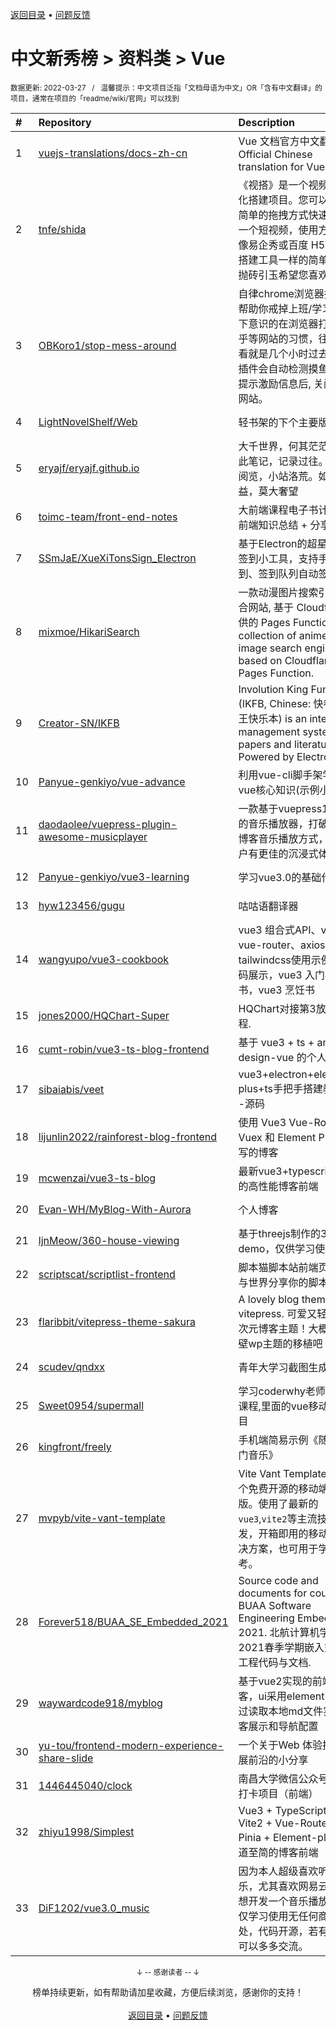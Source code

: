 <a href="https://gitee.com/GrowingGit/GitHub-Chinese-Top-Charts#github中文排行榜">返回目录</a> • <a href="/content/docs/feedback.md">问题反馈</a>

# 中文新秀榜 > 资料类 > Vue
<sub>数据更新: 2022-03-27&nbsp;&nbsp;&nbsp;/&nbsp;&nbsp;&nbsp;温馨提示：中文项目泛指「文档母语为中文」OR「含有中文翻译」的项目，通常在项目的「readme/wiki/官网」可以找到</sub>

|#|Repository|Description|Stars|Updated|Created|
|:-|:-|:-|:-|:-|:-|
|1|[vuejs-translations/docs-zh-cn](https://github.com/vuejs-translations/docs-zh-cn)|Vue 文档官方中文翻译 ｜ Official Chinese translation for Vue docs|302|2022-03-26|2022-01-05|
|2|[tnfe/shida](https://github.com/tnfe/shida)|《视搭》是一个视频可视化搭建项目。您可以通过简单的拖拽方式快速生产一个短视频，使用方式就像易企秀或百度 H5 等 h5 搭建工具一样的简单，仅抛砖引玉希望您喜欢。|195|2022-02-15|2022-01-15|
|3|[OBKoro1/stop-mess-around](https://github.com/OBKoro1/stop-mess-around)|自律chrome浏览器插件：帮助你戒掉上班/学习期间下意识的在浏览器打开知乎等网站的习惯，往往一看就是几个小时过去了，插件会自动检测摸鱼网站, 提示激励信息后, 关闭摸鱼网站。|90|2022-03-26|2021-05-19|
|4|[LightNovelShelf/Web](https://github.com/LightNovelShelf/Web)|轻书架的下个主要版本|87|2022-03-26|2021-08-22|
|5|[eryajf/eryajf.github.io](https://github.com/eryajf/eryajf.github.io)|大千世界，何其茫茫。谨此笔记，记录过往。凭君阅览，小站洛荒。如能收益，莫大奢望|39|2022-02-23|2021-05-24|
|6|[toimc-team/front-end-notes](https://github.com/toimc-team/front-end-notes)|大前端课程电子书计划，前端知识总结 + 分享|28|2022-01-08|2021-04-16|
|7|[SSmJaE/XueXiTonsSign_Electron](https://github.com/SSmJaE/XueXiTonsSign_Electron)|基于Electron的超星学习通签到小工具，支持手动签到、签到队列自动签到|27|2021-11-02|2021-04-19|
|8|[mixmoe/HikariSearch](https://github.com/mixmoe/HikariSearch)|一款动漫图片搜索引擎聚合网站, 基于 Cloudflare 提供的 Pages Function. / A collection of anime image search engines, based on Cloudflare Pages Function.|21|2022-03-26|2022-02-20|
|9|[Creator-SN/IKFB](https://github.com/Creator-SN/IKFB)|Involution King Fun Book (IKFB, Chinese: 快卷, 卷王快乐本) is an integrated management system for papers and literature. Powered by Electron.|21|2022-03-23|2021-09-20|
|10|[Panyue-genkiyo/vue-advance](https://github.com/Panyue-genkiyo/vue-advance)|利用vue-cli脚手架学习vue核心知识(示例小项目)|20|2021-10-12|2021-09-21|
|11|[daodaolee/vuepress-plugin-awesome-musicplayer](https://github.com/daodaolee/vuepress-plugin-awesome-musicplayer)|一款基于vuepress1.x插件的音乐播放器，打破以往博客音乐播放方式，让用户有更佳的沉浸式体验！|19|2022-03-26|2021-12-23|
|12|[Panyue-genkiyo/vue3-learning](https://github.com/Panyue-genkiyo/vue3-learning)|学习vue3.0的基础代码|18|2021-10-14|2021-10-12|
|13|[hyw123456/gugu](https://github.com/hyw123456/gugu)|咕咕语翻译器|15|2021-12-15|2021-12-15|
|14|[wangyupo/vue3-cookbook](https://github.com/wangyupo/vue3-cookbook)|vue3 组合式API、vuex、vue-router、axios、tailwindcss使用示例及代码展示，vue3 入门参考书，vue3 烹饪书 |13|2022-03-24|2022-03-10|
|15|[jones2000/HQChart-Super](https://github.com/jones2000/HQChart-Super)|HQChart对接第3放数据教程.|13|2022-02-27|2021-10-11|
|16|[cumt-robin/vue3-ts-blog-frontend](https://github.com/cumt-robin/vue3-ts-blog-frontend)|基于 vue3 + ts + ant-design-vue 的个人博客|13|2022-03-02|2021-08-19|
|17|[sibaiabis/veet](https://github.com/sibaiabis/veet)|vue3+electron+element-plus+ts手把手搭建教程---源码|13|2021-12-26|2021-04-21|
|18|[lijunlin2022/rainforest-blog-frontend](https://github.com/lijunlin2022/rainforest-blog-frontend)|使用 Vue3 Vue-Router Vuex 和 Element Plus 编写的博客|13|2021-10-12|2021-03-30|
|19|[mcwenzai/vue3-ts-blog](https://github.com/mcwenzai/vue3-ts-blog)|最新vue3+typescript编写的高性能博客前端|10|2022-02-13|2022-02-13|
|20|[Evan-WH/MyBlog-With-Aurora](https://github.com/Evan-WH/MyBlog-With-Aurora)|个人博客|10|2022-02-12|2022-01-15|
|21|[ljnMeow/360-house-viewing](https://github.com/ljnMeow/360-house-viewing)|基于threejs制作的3d看房demo，仅供学习使用|10|2021-12-31|2021-12-27|
|22|[scriptscat/scriptlist-frontend](https://github.com/scriptscat/scriptlist-frontend)|脚本猫脚本站前端页面，与世界分享你的脚本|10|2022-02-26|2021-06-06|
|23|[flaribbit/vitepress-theme-sakura](https://github.com/flaribbit/vitepress-theme-sakura)|A lovely blog theme for vitepress. 可爱又轻量的二次元博客主题！大概是隔壁wp主题的移植吧|9|2022-03-26|2022-02-10|
|24|[scudev/qndxx](https://github.com/scudev/qndxx)|青年大学习截图生成|9|2022-03-16|2021-12-16|
|25|[Sweet0954/supermall](https://github.com/Sweet0954/supermall)|学习coderwhy老师的vue课程,里面的vue移动端项目|9|2022-03-25|2021-09-25|
|26|[kingfront/freely](https://github.com/kingfront/freely)|手机端简易示例《随机热门音乐》|8|2022-03-24|2022-03-01|
|27|[mvpyb/vite-vant-template](https://github.com/mvpyb/vite-vant-template)|Vite Vant Template 是一个免费开源的移动端模版。使用了最新的`vue3`,`vite2`等主流技术开发，开箱即用的移动端解决方案，也可用于学习参考。|8|2021-10-28|2021-10-27|
|28|[Forever518/BUAA_SE_Embedded_2021](https://github.com/Forever518/BUAA_SE_Embedded_2021)|Source code and documents for course BUAA Software Engineering Embedded 2021. 北航计算机学院2021春季学期嵌入式软件工程代码与文档.|8|2022-01-07|2021-07-19|
|29|[waywardcode918/myblog](https://github.com/waywardcode918/myblog)|基于vue2实现的前端博客，ui采用elementUI，通过读取本地md文件实现博客展示和导航配置|7|2022-02-15|2022-01-24|
|30|[yu-tou/frontend-modern-experience-share-slide](https://github.com/yu-tou/frontend-modern-experience-share-slide)|一个关于Web 体验技术发展前沿的小分享|7|2022-03-19|2022-01-18|
|31|[1446445040/clock](https://github.com/1446445040/clock)|南昌大学微信公众号每日打卡项目（前端）|7|2021-09-30|2021-09-30|
|32|[zhiyu1998/Simplest](https://github.com/zhiyu1998/Simplest)|Vue3 + TypeScript + Vite2 + Vue-Router4 + Pinia + Element-plus 大道至简的博客前端|6|2022-01-27|2021-12-31|
|33|[DiF1202/vue3.0_music](https://github.com/DiF1202/vue3.0_music)|因为本人超级喜欢听音乐，尤其喜欢网易云，所想开发一个音乐播放器，仅学习使用无任何商业用处，代码开源，若有问题可以多多交流。|6|2021-10-14|2021-09-15|

<div align="center">
    <p><sub>↓ -- 感谢读者 -- ↓</sub></p>
    榜单持续更新，如有帮助请加星收藏，方便后续浏览，感谢你的支持！
</div>

<br/>

<div align="center"><a href="https://gitee.com/GrowingGit/GitHub-Chinese-Top-Charts#github中文排行榜">返回目录</a> • <a href="/content/docs/feedback.md">问题反馈</a></div>
